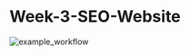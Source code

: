 # Week-3-SEO-Website

![example_workflow](https://github.com/ianyeaton/Week-3-SEO-Website/actions/workflows/test.yaml/badge.svg)
